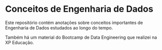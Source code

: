 # Conceitos de Engenharia de Dados

Este repositório contém anotações sobre conceitos importantes de Engenharia de Dados estudados ao longo do tempo.

Também há um material do Bootcamp de Data Engineering que realizei na XP Educação.
